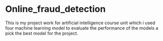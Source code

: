 # Online_fraud_detection
This is my project work for artificial intelligence course unit which i used four machine learning model to evaluate the performance of the models a pick the best model for the project.
